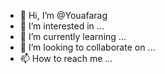 - 👋 Hi, I’m @Youafarag
- 👀 I’m interested in ...
- 🌱 I’m currently learning ...
- 💞️ I’m looking to collaborate on ...
- 📫 How to reach me ...

<!---
Youafarag/Youafarag is a ✨ special ✨ repository because its `README.md` (this file) appears on your GitHub profile.
You can click the Preview link to take a look at your changes.
--->
